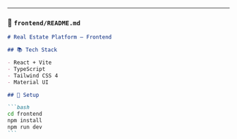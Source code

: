 ---

### 💅 `frontend/README.md`

````md
# Real Estate Platform – Frontend

## 📚 Tech Stack

- React + Vite
- TypeScript
- Tailwind CSS 4
- Material UI

## 🚀 Setup

```bash
cd frontend
npm install
npm run dev
```
````

